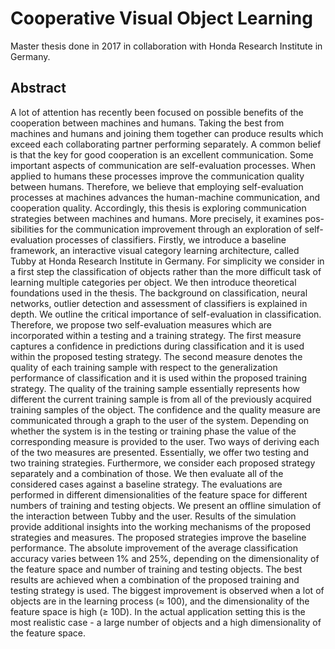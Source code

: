 # Cooperative Visual Object Learning

Master thesis done in 2017 in collaboration with Honda Research Institute in Germany.

## Abstract 

A lot of attention has recently been focused on possible benefits of the cooperation between machines and humans. Taking the best from machines and humans and joining them together can produce results which exceed each collaborating partner performing separately. A common belief is that the key for good cooperation is an excellent communication. Some important aspects of communication are self-evaluation processes. When applied to humans these processes improve the communication quality between humans. Therefore, we believe that employing self-evaluation processes at machines advances the human-machine communication, and cooperation quality. Accordingly, this thesis is exploring communication strategies between machines and humans. More precisely, it examines pos- sibilities for the communication improvement through an exploration of self-evaluation processes of classifiers.
Firstly, we introduce a baseline framework, an interactive visual category learning architecture, called Tubby at Honda Research Institute in Germany. For simplicity we consider in a first step the classification of objects rather than the more difficult task of learning multiple categories per object. We then introduce theoretical foundations used in the thesis. The background on classification, neural networks, outlier detection and assessment of classifiers is explained in depth. We outline the critical importance of self-evaluation in classification. Therefore, we propose two self-evaluation measures which are incorporated within a testing and a training strategy. The first measure captures a confidence in predictions during classification and it is used within the proposed testing strategy. The second measure denotes the quality of each training sample with respect to the generalization performance of classification and it is used within the proposed training strategy. The quality of the training sample essentially represents how different the current training sample is from all of the previously acquired training samples of the object. The confidence and the quality measure are communicated through a graph to the user of the system. Depending on whether the system is in the testing or training phase the value of the corresponding measure is provided to the user. Two ways of deriving each of the two measures are presented. Essentially, we offer two testing and two training strategies. Furthermore, we consider each proposed strategy separately and a combination of those. We then evaluate all of the considered cases against a baseline strategy. The evaluations are performed in different dimensionalities of the feature space for different numbers of training and testing objects. We present an offline simulation of the interaction between Tubby and the user. Results of the simulation provide additional insights into the working mechanisms of the proposed strategies and measures.
The proposed strategies improve the baseline performance. The absolute improvement of the average classification accuracy varies between 1% and 25%, depending on the dimensionality of the feature space and number of training and testing objects. The best results are achieved when a combination of the proposed training and testing strategy is used. The biggest improvement is observed when a lot of objects are in the learning process (≈ 100), and the dimensionality of the feature space is high (≥ 10D). In the actual application setting this is the most realistic case - a large number of objects and a high dimensionality of the feature space.
